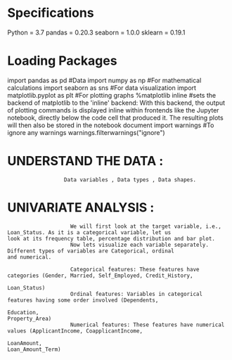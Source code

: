 # Specifications

Python = 3.7
pandas = 0.20.3
seaborn = 1.0.0
sklearn = 0.19.1


# Loading Packages

import pandas as pd                    #Data
import numpy as np                     #For mathematical calculations 
import seaborn as sns                  #For data visualization 
import matplotlib.pyplot as plt        #For plotting graphs 
%matplotlib inline                     #sets the backend of matplotlib to the 'inline' backend: With this backend, the output                                         of plotting commands is displayed inline within frontends like the Jupyter notebook,                                         directly below the code cell that produced it. The resulting plots will then also be                                         stored in the notebook document
import warnings                        #To ignore any warnings 
warnings.filterwarnings("ignore")



# UNDERSTAND THE DATA : 

                      Data variables , Data types , Data shapes.

                    

# UNIVARIATE ANALYSIS : 
                        We will first look at the target variable, i.e., Loan_Status. As it is a categorical variable, let us                         look at its frequency table, percentage distribution and bar plot.                                                     
                        Now lets visualize each variable separately. Different types of variables are Categorical, ordinal                           and numerical.

                        Categorical features: These features have categories (Gender, Married, Self_Employed, Credit_History,                                                                                                                              
                                                                                                                 Loan_Status)
                        Ordinal features: Variables in categorical features having some order involved (Dependents,    
                                                                                                                   Education,                                                                                                                Property_Area)
                        Numerical features: These features have numerical values (ApplicantIncome, CoapplicantIncome,
                                                                                                                  LoanAmount,                                                                                                             Loan_Amount_Term)
                      
                      
                      
                      
                      
                      
                      
                   
